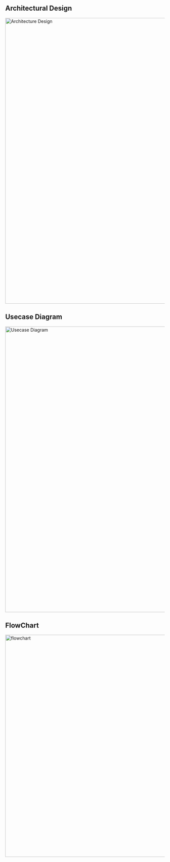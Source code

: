## Architectural Design

<img width="900" alt="Architecture Design" src="https://user-images.githubusercontent.com/62166597/114444433-858b0600-9bec-11eb-91d9-093c8dd029c9.PNG">


## Usecase Diagram

<img width="900" alt="Usecase Diagram" src="https://user-images.githubusercontent.com/62166597/114444487-989dd600-9bec-11eb-82cd-89ec295675eb.PNG">


## FlowChart

<img width="700" alt="flowchart" src="https://user-images.githubusercontent.com/62166597/114445764-157d7f80-9bee-11eb-834b-273754e9b45b.PNG">


